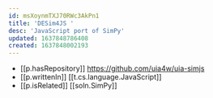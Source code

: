 ```yaml
---
id: msXoynmTXJ70RWc3AkPn1
title: 'DESim4JS '
desc: 'JavaScript port of SimPy'
updated: 1637848786408
created: 1637848002193
---
```


- [[p.hasRepository]] https://github.com/uia4w/uia-simjs
- [[p.writtenIn]] [[t.cs.language.JavaScript]]
- [[p.isRelated]] [[soln.SimPy]]